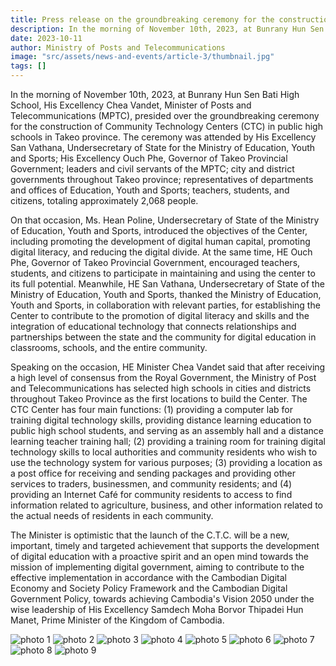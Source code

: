 ```yaml
---
title: Press release on the groundbreaking ceremony for the construction of community technology centers at public high schools in Takeo province
description: In the morning of November 10th, 2023, at Bunrany Hun Sen Bati High School, His Excellency Chea Vandet, Minister of Posts and Telecommunications (MPTC), presided over the groundbreaking ceremony for the construction of Community Technology Centers (CTCCs) in public high schools in Takeo province. The ceremony was attended by His Excellency San Vathana, Undersecretary of State for the Ministry of Education, Youth and Sports; His Excellency Ouch Phe, Governor of Takeo Provincial Government; leaders and civil servants of the CPTC; city and district governments throughout Takeo province; representatives of departments and offices of Education, Youth and Sports; teachers, students, and citizens, totaling approximately 2,068 people.
date: 2023-10-11
author: Ministry of Posts and Telecommunications
image: "src/assets/news-and-events/article-3/thumbnail.jpg"
tags: []
---
```


In the morning of November 10th, 2023, at Bunrany Hun Sen Bati High School, His Excellency Chea Vandet, Minister of Posts and Telecommunications (MPTC), presided over the groundbreaking ceremony for the construction of Community Technology Centers (CTC) in public high schools in Takeo province. The ceremony was attended by His Excellency San Vathana, Undersecretary of State for the Ministry of Education, Youth and Sports; His Excellency Ouch Phe, Governor of Takeo Provincial Government; leaders and civil servants of the MPTC; city and district governments throughout Takeo province; representatives of departments and offices of Education, Youth and Sports; teachers, students, and citizens, totaling approximately 2,068 people.

On that occasion, Ms. Hean Poline, Undersecretary of State of the Ministry of Education, Youth and Sports, introduced the objectives of the Center, including promoting the development of digital human capital, promoting digital literacy, and reducing the digital divide. At the same time, HE Ouch Phe, Governor of Takeo Provincial Government, encouraged teachers, students, and citizens to participate in maintaining and using the center to its full potential. Meanwhile, HE San Vathana, Undersecretary of State of the Ministry of Education, Youth and Sports, thanked the Ministry of Education, Youth and Sports, in collaboration with relevant parties, for establishing the Center to contribute to the promotion of digital literacy and skills and the integration of educational technology that connects relationships and partnerships between the state and the community for digital education in classrooms, schools, and the entire community.

Speaking on the occasion, HE Minister Chea Vandet said that after receiving a high level of consensus from the Royal Government, the Ministry of Post and Telecommunications has selected high schools in cities and districts throughout Takeo Province as the first locations to build the Center. The CTC Center has four main functions: (1) providing a computer lab for training digital technology skills, providing distance learning education to public high school students, and serving as an assembly hall and a distance learning teacher training hall; (2) providing a training room for training digital technology skills to local authorities and community residents who wish to use the technology system for various purposes; (3) providing a location as a post office for receiving and sending packages and providing other services to traders, businessmen, and community residents; and (4) providing an Internet Café for community residents to access to find information related to agriculture, business, and other information related to the actual needs of residents in each community.

The Minister is optimistic that the launch of the C.T.C. will be a new, important, timely and targeted achievement that supports the development of digital education with a proactive spirit and an open mind towards the mission of implementing digital government, aiming to contribute to the effective implementation in accordance with the Cambodian Digital Economy and Society Policy Framework and the Cambodian Digital Government Policy, towards achieving Cambodia's Vision 2050 under the wise leadership of His Excellency Samdech Moha Borvor Thipadei Hun Manet, Prime Minister of the Kingdom of Cambodia.

![photo 1](src/assets/news-and-events/article-3/photo-1.jpg)
![photo 2](src/assets/news-and-events/article-3/photo-2.jpg)
![photo 3](src/assets/news-and-events/article-3/photo-3.jpg)
![photo 4](src/assets/news-and-events/article-3/photo-4.jpg)
![photo 5](src/assets/news-and-events/article-3/photo-5.jpg)
![photo 6](src/assets/news-and-events/article-3/photo-6.jpg)
![photo 7](src/assets/news-and-events/article-3/photo-7.jpg)
![photo 8](src/assets/news-and-events/article-3/photo-8.jpg)
![photo 9](src/assets/news-and-events/article-3/photo-9.jpg)
